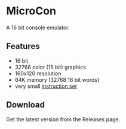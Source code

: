 # MicroCon
A 16 bit console emulator.
## Features
- 16 bit
- 32768 color (15 bit) graphics
- 160x120 resolution
- 64K memory (32768 16 bit words)
- very small [instruction set](instructionset.md)
## Download
Get the latest version from the Releases page. 